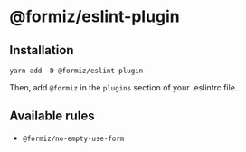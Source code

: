 # @formiz/eslint-plugin

## Installation

```
yarn add -D @formiz/eslint-plugin
```

Then, add `@formiz` in the `plugins` section of your .eslintrc file.

## Available rules

- `@formiz/no-empty-use-form`